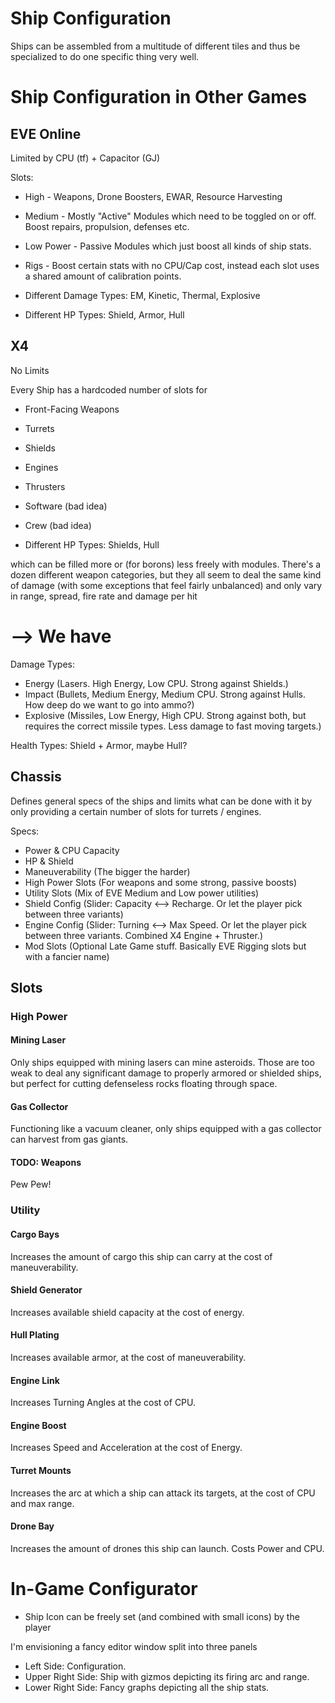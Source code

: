 # Ship Configuration

Ships can be assembled from a multitude of different tiles and thus be specialized to do one specific thing very well.

# Ship Configuration in Other Games
## EVE Online
Limited by CPU (tf) + Capacitor (GJ)

Slots:
- High - Weapons, Drone Boosters, EWAR, Resource Harvesting
- Medium - Mostly "Active" Modules which need to be toggled on or off. Boost repairs, propulsion, defenses etc.
- Low Power - Passive Modules which just boost all kinds of ship stats. 
- Rigs - Boost certain stats with no CPU/Cap cost, instead each slot uses a shared amount of calibration points.


- Different Damage Types: EM, Kinetic, Thermal, Explosive
- Different HP Types: Shield, Armor, Hull

## X4
No Limits

Every Ship has a hardcoded number of slots for
- Front-Facing Weapons 
- Turrets
- Shields
- Engines
- Thrusters
- Software (bad idea)
- Crew (bad idea)


- Different HP Types: Shields, Hull

which can be filled more or (for borons) less freely with modules. There's a dozen different weapon categories, but they all seem to deal the same kind of damage (with some exceptions that feel fairly unbalanced) and only vary in range, spread, fire rate and damage per hit


# --> We have

Damage Types: 
- Energy (Lasers. High Energy, Low CPU. Strong against Shields.)
- Impact (Bullets, Medium Energy, Medium CPU. Strong against Hulls. How deep do we want to go into ammo?)
- Explosive (Missiles, Low Energy, High CPU. Strong against both, but requires the correct missile types. Less damage to fast moving targets.)

Health Types: Shield + Armor, maybe Hull?

## Chassis 
Defines general specs of the ships and limits what can be done with it by only providing a certain number of slots for turrets / engines.

Specs:
- Power & CPU Capacity
- HP & Shield
- Maneuverability (The bigger the harder)
- High Power Slots (For weapons and some strong, passive boosts)
- Utility Slots (Mix of EVE Medium and Low power utilities)
- Shield Config (Slider: Capacity <--> Recharge. Or let the player pick between three variants)
- Engine Config (Slider: Turning <--> Max Speed. Or let the player pick between three variants. Combined X4 Engine + Thruster.)
- Mod Slots (Optional Late Game stuff. Basically EVE Rigging slots but with a fancier name)

## Slots

### High Power
#### Mining Laser
Only ships equipped with mining lasers can mine asteroids. Those are too weak to deal any significant damage to properly armored or shielded ships, but perfect for cutting defenseless rocks floating through space.

#### Gas Collector
Functioning like a vacuum cleaner, only ships equipped with a gas collector can harvest from gas giants.

#### TODO: Weapons
Pew Pew!

### Utility
#### Cargo Bays
Increases the amount of cargo this ship can carry at the cost of maneuverability.

#### Shield Generator
Increases available shield capacity at the cost of energy.

#### Hull Plating
Increases available armor, at the cost of maneuverability.

#### Engine Link
Increases Turning Angles at the cost of CPU.

#### Engine Boost
Increases Speed and Acceleration at the cost of Energy.

#### Turret Mounts
Increases the arc at which a ship can attack its targets, at the cost of CPU and max range.

#### Drone Bay
Increases the amount of drones this ship can launch. Costs Power and CPU.



# In-Game Configurator
- Ship Icon can be freely set (and combined with small icons) by the player

I'm envisioning a fancy editor window split into three panels
- Left Side: Configuration. 
- Upper Right Side: Ship with gizmos depicting its firing arc and range.
- Lower Right Side: Fancy graphs depicting all the ship stats.
